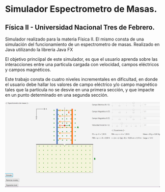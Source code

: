 # Simulador Espectrometro de Masas.

## Física II - Universidad Nacional Tres de Febrero.

Simulador realizado para la materia Física II. El mismo consta de una simulación del funcionamiento de un espectrometro de masas. Realizado en Java utilizando la libreria Java FX

El objetivo princiipal de este simulador, es que el usuario aprenda sobre las interacciones entre una particula cargada con velocidad, campos eléctricos y campos magnéticos.

Este trabajo consta de cuatro niveles incrementales en dificultad, en donde el usuario debe hallar los valores de campo eléctrico y/o campo magnético tales que la particula no se desvie en una primera sección, y que impacte en un punto determinado en una segunda sección.

![Interfaz principal del programa](https://github.com/IvanBailaque/EspectrometroDeMasas/blob/main/src/Espectrometro%20de%20masas.png)